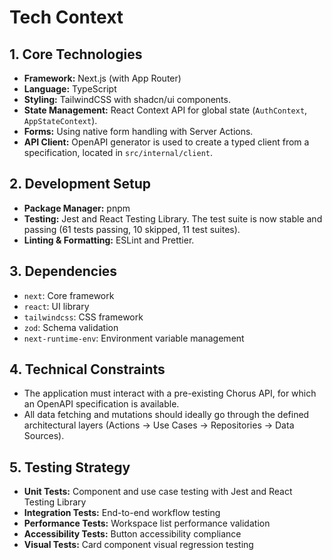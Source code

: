 # Tech Context

## 1. Core Technologies

- **Framework:** Next.js (with App Router)
- **Language:** TypeScript
- **Styling:** TailwindCSS with shadcn/ui components.
- **State Management:** React Context API for global state (`AuthContext`, `AppStateContext`).
- **Forms:** Using native form handling with Server Actions.
- **API Client:** OpenAPI generator is used to create a typed client from a specification, located in `src/internal/client`.

## 2. Development Setup

- **Package Manager:** pnpm
- **Testing:** Jest and React Testing Library. The test suite is now stable and passing (61 tests passing, 10 skipped, 11 test suites).
- **Linting & Formatting:** ESLint and Prettier.

## 3. Dependencies

- `next`: Core framework
- `react`: UI library
- `tailwindcss`: CSS framework
- `zod`: Schema validation
- `next-runtime-env`: Environment variable management

## 4. Technical Constraints

- The application must interact with a pre-existing Chorus API, for which an OpenAPI specification is available.
- All data fetching and mutations should ideally go through the defined architectural layers (Actions -> Use Cases -> Repositories -> Data Sources).

## 5. Testing Strategy

- **Unit Tests:** Component and use case testing with Jest and React Testing Library
- **Integration Tests:** End-to-end workflow testing
- **Performance Tests:** Workspace list performance validation
- **Accessibility Tests:** Button accessibility compliance
- **Visual Tests:** Card component visual regression testing
